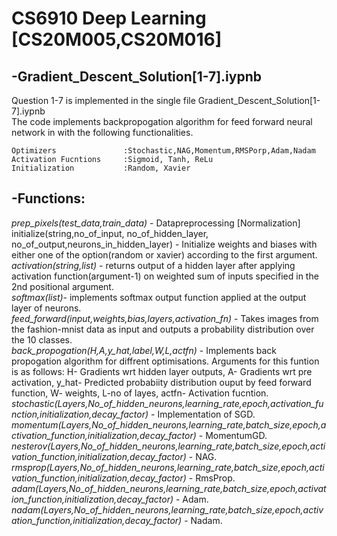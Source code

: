 # CS6910 Deep Learning [CS20M005,CS20M016]

-Gradient_Descent_Solution[1-7].iypnb
-
Question 1-7 is implemented in the single file Gradient_Descent_Solution[1-7].iypnb<br/>
The code implements backpropogation algorithm for feed forward neural network in with the following functionalities.
```
Optimizers               :Stochastic,NAG,Momentum,RMSPorp,Adam,Nadam
Activation Fucntions     :Sigmoid, Tanh, ReLu
Initialization           :Random, Xavier
```
-Functions:
-

*prep_pixels(test_data,train_data)* - Datapreprocessing [Normalization]<br/>
initialize(string,no_of_input, no_of_hidden_layer, no_of_output,neurons_in_hidden_layer) - Initialize weights and biases with either one of the option(random or xavier) according to the first argument.<br/>
*activation(string,list)* - returns output of a hidden layer after applying activation function(argument-1) on weighted sum of inputs specified in the 2nd positional argument.<br/>
*softmax(list)*- implements softmax output function applied at the output layer of neurons.<br/>
*feed_forward(input,weights,bias,layers,activation_fn)* - Takes images from the fashion-mnist data as input and outputs a probability distribution over the 10 classes.<br/>
*back_propogation(H,A,y_hat,label,W,L,actfn)* - Implements back propogation algorithm for diffrent optimisations. Arguments for this funtion is as follows: H- Gradients wrt hidden layer outputs, A- Gradients wrt pre activation, y_hat- Predicted probabiity distribution ouput by feed forward function, W- weights, L-no of layes, actfn- Activation fucntion.<br/>
*stochastic(Layers,No_of_hidden_neurons,learning_rate,epoch,activation_function,initialization,decay_factor)* - Implementation of SGD.<br/>
*momentum(Layers,No_of_hidden_neurons,learning_rate,batch_size,epoch,activation_function,initialization,decay_factor)* - MomentumGD.<br/>
*nesterov(Layers,No_of_hidden_neurons,learning_rate,batch_size,epoch,activation_function,initialization,decay_factor)* - NAG.<br/>
*rmsprop(Layers,No_of_hidden_neurons,learning_rate,batch_size,epoch,activation_function,initialization,decay_factor)* - RmsProp.<br/>
*adam(Layers,No_of_hidden_neurons,learning_rate,batch_size,epoch,activation_function,initialization,decay_factor)* - Adam.<br/>
*nadam(Layers,No_of_hidden_neurons,learning_rate,batch_size,epoch,activation_function,initialization,decay_factor)* - Nadam.<br/>



       

